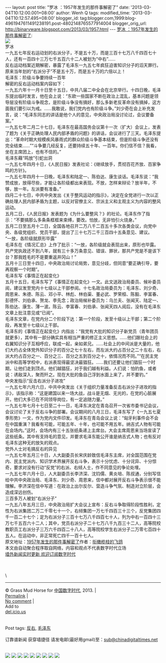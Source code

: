 --- layout: post title: "罗冰 ：1957年发生的那件事解密了" date:
'2013-03-04T10:12:00.001+08:00' author: Wenh Q tags: modified\_time:
'2013-03-04T10:12:57.495+08:00' blogger\_id:
tag:blogger.com,1999:blog-4961947611491238191.post-4802148765577914004
blogger\_orig\_url: http://binaryware.blogspot.com/2013/03/1957.html ---
[罗冰
：1957年发生的那件事解密了](http://feedproxy.google.com/~r/chinagfwblog/~3/1Sd5t8ff_Qs/):
\
![](http://s2.sinaimg.cn/bmiddle/633ec415gb2d7896dd6a1&690)\
罗冰\
一九五七年反右运动划的右派分子，不是五十万，而是三百十七万八千四百七十人，还有一百四十三万七千五百六十二人被划为“中右”……\
反右运动档案近期解密，暴露了毛泽东一九五七年疯狂迫害知识分子的滔天罪行。原来当年划的“右派分子”不是五十万，而是五十万的六倍以上！\
毛泽东：阶级斗争要持续一百年\
解密的反右运动档案内容如下：\
一九五六年十一月十日至十五日，中共八届二中全会在北京举行。十四日晚，毛泽东提出临时发言，他在会上说：“东欧一些国家不断在政治上混乱，基本问题是领导层没有阶级斗争观念，是阶级斗争没有搞好，那么多新老反革命没有搞掉，这方面我们要引以为戒。……我敢说，我们党内也有阶级斗争。”刘少奇在会上补充发言，说：“毛泽东同志的讲话是他个人的意见，中央政治局没讨论过，会议要备案。”\
一九五七年二月二十七日，毛泽东在最高国务会议第十一次（扩大）会议上，发表了题为《关于正确处理人民内部矛盾的问题》的讲话，会议进行了三天。毛泽东提出：“革命时期大规模疾风暴雨式的群众阶级斗争基本结束，但是阶级斗争还没有完全结束……”“斗争要几经反复，还要持续五十年、一百年。你们信不信？我看，坐在主席团上，也有不信的。”\
毛泽东藉“鸣放”引蛇出洞\
一九五七年四月十日，《人民日报》发表社论：《继续放手，贯彻百花齐放、百家争鸣的方针》。\
一九五七年四月十一日晚，毛泽东和陆定一、陈伯达、康生谈话。毛泽东说：“我赞成放，放得尽些，才能让各阶级都出来表现。不放，怎样来辩论？放半年，不够，放一年。左派要有准备。”\
四月二十七日，中共中央发出《关于整风运动的指示》，决定在全党进行一次以正确处理人民内部矛盾为主题，以反对官僚主义、宗派主义和主观主义为内容的整风运动。\
五月二日，《人民日报》发表题为《为什么要整风？》的社论。毛泽东作了指示：“不要搞那么多条条框框来束缚，要改。怕放，无非怕引火烧身。”\
五月二日至五月十二日，全国各地召开二万八千二百五十多次各类会议，向党中央、各级党组织、党员干部，提出了三十七万二千三百四十五条意见、建议。\
“一放，各阶级就原形毕露”\
毛泽东在《情况汇总》上作了批示：“一放，各阶级就会表现出来，原形也毕露。共产党执政还不到八年，就有三十多万条意见、错误、罪状，那共产党是不是该下台？那我姓毛的不是要重返井冈山！”\
五月十三日至十四日，中央政治局讨论局势，意见分歧，但同意“要正确引导，要再观察一个时期”。\
毛泽东写《事情正在起变化》\
五月十五日，毛泽东写了《事情正在起变化》一文。此文送政治局委员、候补委员阅，建议发至党内十七级以上干部参阅。十七名政治局委员为：毛泽东、刘少奇、周恩来、朱德、陈云、邓小平、林彪、林伯渠、董必武、罗荣桓、陈毅、李富春、彭德怀、刘伯承、贺龙、李先念；政治局候补委员为：乌兰夫、张闻天、陆定一、陈伯达、康生、薄一波。陈云、李富春、刘伯承、张闻天四人阅后，没有在毛泽东文章上批注意见或“已阅”。\
毛泽东文章，在党内分二个阶段下达：第一个阶段，发至十级以上干部；第二个阶段，再发至十七级以上干部。\
毛泽东的《事情正在起变化》内指出：“我党有大批的知识分子新党员（青年团员就更多），其中有一部分确实具有相当严重的修正主义思想。……他们跟社会上的右翼知识分子互相呼应，联成一起，亲如弟兄。……社会上的中间派是大量的，他们大约占全体党外知识分子的百分之七十左右，而左派大约占百分之二十左右，右派大约占百分之一、百分之三、百分之五到百分之十，依情况而不同。”“在民主党派中和高等学校中，右派表现得最坚决最猖狂。……我们还要让他们猖狂一个时期，让他们走到顶点。他们越猖狂，对于我们越有利益。人们说：怕钓鱼，或者说：诱敌深入，聚而歼之。现在大批的鱼自己浮到水面上来了，并不要钓。”\
中央发指示“反击右派分子进攻”\
一九五七年六月六日，中共中央发出《关于组织力量准备反击右派分子进攻的指示》，该指示称：“这是建国以来一场大战，战斗是无烟、无光的，在党的心脏展开。他们大多已在不同领导岗位，有一定追随力量。”\
一九五七年七月十七日至二十一日，毛泽东决定在青岛召开一次省市委书记会议，会议讨论了关于反右斗争的部署。会议期间的八月三日，毛泽东写了《一九五七夏季形势》一文，作为党内文件印发。毛泽东在青岛会议上说：“匈牙利事件会不会在中国重演？我看有可能，可能五年、十年，也可能不用五年。纳吉式人物有可能在会场内。”这时，会场内有三十五张纸条递上主席台。大会主席周恩来当场宣读了这些纸条。其中有支持毛的意见，并要求毛泽东能公开谁是纳吉式人物；也有反对毛泽东这种无的放矢的观点。\
党外人士对毛搞反右的异见\
一九五七年五月三十日，人大副委员长宋庆龄致信毛泽东主席，对全国范围在党内、民主党派内、知识学术界展开反右斗争，表示十分忧虑、十分诧异、十分惊奇，要求对没有行动“反党”的右派、右倾人士，作不同意见的争论处埋。\
一九五七年六月十日，人大副委员长李济深、沈钧儒、黄炎培、陈叔通，分别写信给中共中央政治局、毛泽东、刘少奇、周恩来，信中都对展开反右斗争表示很不能理解。李济深在信中写道：在政治上出尔反尔、营造斗争气氛、制造对立阶层，会造成深远创伤。\
三百多万人被划“右派分子”\
一九五八年五月三日，中央政治局扩大会议上宣布：反右斗争取得阶段性胜利，定性为右派集团二万二千零七十一个，右倾集团一万七千四百三十三个，反党集团四千一百二十七个；定为右派分子三百十七万八千四百七十人，列为中右一百四十三万七千五百六十二人；其中，党员右派分子二十七万八千九百三十二人，高等院校教职员工右派分子三万六千四百二十八人，高等院校学生右派分子二万零七百四十五人。在运动中，非正常死亡四千一百十七人。\
原文地址：[1957年发生的那件事解密了](http://blog.sina.com.cn/s/blog_633ec4150102dx0l.html "1957年发生的那件事解密了")作者：[衔橄榄枝的飞鸽](http://blog.sina.com.cn/u/1665057813 "衔橄榄枝的飞鸽")\
本文由自动聚合程序取自网络，内容和观点不代表数字时代立场\
[墙外新闻实时更新 欢迎订阅数字时代](http://eepurl.com/msuvD)\
\
\
\
\

* * * * *

© Grass Mud Horse for [中国数字时代](https://meilizhongguo.biz/chinese),
2013. |\
[Permalink](https://meilizhongguo.biz/chinese/2013/02/%e8%bd%ac%e8%bd%bd1957%e5%b9%b4%e5%8f%91%e7%94%9f%e7%9a%84%e9%82%a3%e4%bb%b6%e4%ba%8b%e8%a7%a3%e5%af%86%e4%ba%86/)
|\
[No
comment](https://meilizhongguo.biz/chinese/2013/02/%e8%bd%ac%e8%bd%bd1957%e5%b9%b4%e5%8f%91%e7%94%9f%e7%9a%84%e9%82%a3%e4%bb%b6%e4%ba%8b%e8%a7%a3%e5%af%86%e4%ba%86/#comments)
|\
Add to\
[del.icio.us](http://del.icio.us/post?url=https://meilizhongguo.biz/chinese/2013/02/%e8%bd%ac%e8%bd%bd1957%e5%b9%b4%e5%8f%91%e7%94%9f%e7%9a%84%e9%82%a3%e4%bb%b6%e4%ba%8b%e8%a7%a3%e5%af%86%e4%ba%86/&title=%E7%BD%97%E5%86%B0%20%EF%BC%9A1957%E5%B9%B4%E5%8F%91%E7%94%9F%E7%9A%84%E9%82%A3%E4%BB%B6%E4%BA%8B%E8%A7%A3%E5%AF%86%E4%BA%86)\
\
\
Post tags:
[反右](https://meilizhongguo.biz/chinese/tag/%e5%8f%8d%e5%8f%b3/?category=18271),
[毛泽东](https://meilizhongguo.biz/chinese/tag/%e6%af%9b%e6%b3%bd%e4%b8%9c/?category=18271)\
\
订靠谱新闻 获穿墙捷径
请发电邮(最好用gmail)至：sub@chinadigitaltimes.net\
\
\
[![](http://feeds.feedburner.com/~ff/chinagfwblog?d=yIl2AUoC8zA)](http://feeds.feedburner.com/~ff/chinagfwblog?a=1Sd5t8ff_Qs:TBKaK6fS904:yIl2AUoC8zA)
[![](http://feeds.feedburner.com/~ff/chinagfwblog?i=1Sd5t8ff_Qs:TBKaK6fS904:-BTjWOF_DHI)](http://feeds.feedburner.com/~ff/chinagfwblog?a=1Sd5t8ff_Qs:TBKaK6fS904:-BTjWOF_DHI)
[![](http://feeds.feedburner.com/~ff/chinagfwblog?i=1Sd5t8ff_Qs:TBKaK6fS904:F7zBnMyn0Lo)](http://feeds.feedburner.com/~ff/chinagfwblog?a=1Sd5t8ff_Qs:TBKaK6fS904:F7zBnMyn0Lo)
[![](http://feeds.feedburner.com/~ff/chinagfwblog?i=1Sd5t8ff_Qs:TBKaK6fS904:V_sGLiPBpWU)](http://feeds.feedburner.com/~ff/chinagfwblog?a=1Sd5t8ff_Qs:TBKaK6fS904:V_sGLiPBpWU)
[![](http://feeds.feedburner.com/~ff/chinagfwblog?d=qj6IDK7rITs)](http://feeds.feedburner.com/~ff/chinagfwblog?a=1Sd5t8ff_Qs:TBKaK6fS904:qj6IDK7rITs)
[![](http://feeds.feedburner.com/~ff/chinagfwblog?d=l6gmwiTKsz0)](http://feeds.feedburner.com/~ff/chinagfwblog?a=1Sd5t8ff_Qs:TBKaK6fS904:l6gmwiTKsz0)
[![](http://feeds.feedburner.com/~ff/chinagfwblog?i=1Sd5t8ff_Qs:TBKaK6fS904:gIN9vFwOqvQ)](http://feeds.feedburner.com/~ff/chinagfwblog?a=1Sd5t8ff_Qs:TBKaK6fS904:gIN9vFwOqvQ)
[![](http://feeds.feedburner.com/~ff/chinagfwblog?d=TzevzKxY174)](http://feeds.feedburner.com/~ff/chinagfwblog?a=1Sd5t8ff_Qs:TBKaK6fS904:TzevzKxY174)
![](http://feeds.feedburner.com/~r/chinagfwblog/~4/1Sd5t8ff_Qs)

